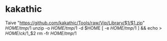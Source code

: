 # kakathic
Taive "https://github.com/kakathic/Tools/raw/Vip/Library/$1/$1.zip" $HOME/tmp/$1
unzip -o $HOME/tmp/$1 -d $HOME
[ -e $HOME/tmp/$1 ] && echo > $HOME/ck/$1_$2
rm -fr $HOME/tmp/$1
